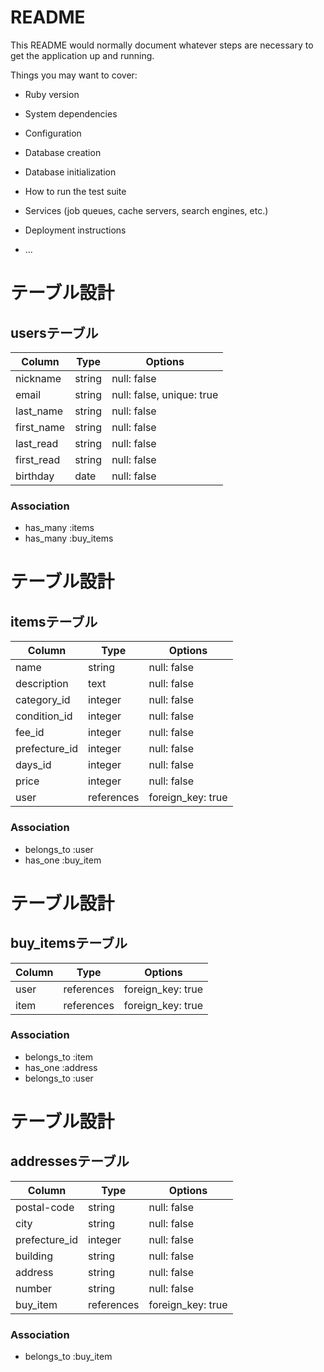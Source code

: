 # README

This README would normally document whatever steps are necessary to get the
application up and running.

Things you may want to cover:

* Ruby version

* System dependencies

* Configuration

* Database creation

* Database initialization

* How to run the test suite

* Services (job queues, cache servers, search engines, etc.)

* Deployment instructions

* ...

# テーブル設計

## usersテーブル

| Column     | Type   | Options                   |
| ---------- | ------ | ------------------------- |
| nickname   | string | null: false               |
| email      | string | null: false, unique: true |
| last_name  | string | null: false               |
| first_name | string | null: false               |
| last_read  | string | null: false               |
| first_read | string | null: false               |
| birthday   | date   | null: false               | 


### Association

- has_many :items
- has_many :buy_items

# テーブル設計

## itemsテーブル

| Column        | Type       | Options           |
| ------------- | ---------- | ----------------- |
| name          | string     | null: false       |
| description   | text       | null: false       |
| category_id   | integer    | null: false       |
| condition_id  | integer    | null: false       |
| fee_id        | integer    | null: false       |
| prefecture_id | integer    | null: false       |
| days_id       | integer    | null: false       |
| price         | integer    | null: false       |
| user          | references | foreign_key: true |


### Association

- belongs_to :user
- has_one :buy_item

# テーブル設計

## buy_itemsテーブル

| Column  | Type       | Options           |
| ------- | ---------- | ----------------- |
| user    | references | foreign_key: true |
| item    | references | foreign_key: true |

### Association

- belongs_to :item
- has_one :address
- belongs_to :user

# テーブル設計

## addressesテーブル

| Column        | Type       | Options           |
| ------------- | ---------- | ----------------- |
| postal-code   | string     | null: false       |
| city          | string     | null: false       |
| prefecture_id | integer    | null: false       |
| building      | string     | null: false       |
| address       | string     | null: false       |
| number        | string     | null: false       |
| buy_item      | references | foreign_key: true |


### Association

- belongs_to :buy_item
